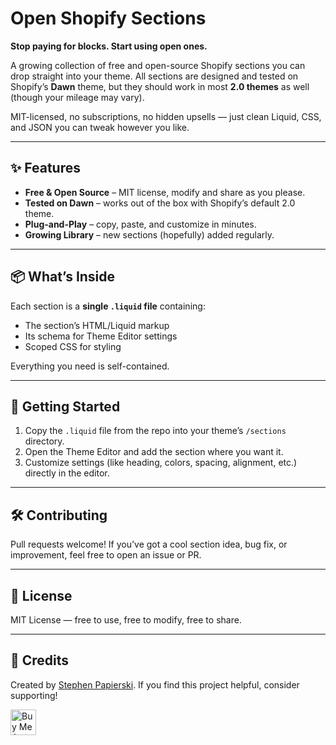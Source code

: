 # Open Shopify Sections

**Stop paying for blocks. Start using open ones.**

A growing collection of free and open-source Shopify sections you can drop straight into your theme.
All sections are designed and tested on Shopify’s **Dawn** theme, but they should work in most **2.0 themes** as well (though your mileage may vary).

MIT-licensed, no subscriptions, no hidden upsells — just clean Liquid, CSS, and JSON you can tweak however you like.

---

## ✨ Features

* **Free & Open Source** – MIT license, modify and share as you please.
* **Tested on Dawn** – works out of the box with Shopify’s default 2.0 theme.
* **Plug-and-Play** – copy, paste, and customize in minutes.
* **Growing Library** – new sections (hopefully) added regularly.

---

## 📦 What’s Inside

Each section is a **single `.liquid` file** containing:

* The section’s HTML/Liquid markup
* Its schema for Theme Editor settings
* Scoped CSS for styling

Everything you need is self-contained.

---

## 🚀 Getting Started

1. Copy the `.liquid` file from the repo into your theme’s `/sections` directory.
2. Open the Theme Editor and add the section where you want it.
3. Customize settings (like heading, colors, spacing, alignment, etc.) directly in the editor.

---

## 🛠 Contributing

Pull requests welcome! If you’ve got a cool section idea, bug fix, or improvement, feel free to open an issue or PR.

---

## 📜 License

MIT License — free to use, free to modify, free to share.

---

## 🙌 Credits

Created by [Stephen Papierski](https://github.com/stephenpapierski). If you find this project helpful, consider supporting!

<a href="https://www.buymeacoffee.com/stephenpapierski" target="_blank"><img src="https://cdn.buymeacoffee.com/buttons/default-orange.png" alt="Buy Me A Coffee" height="41"></a>
